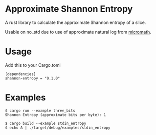 # Approximate Shannon Entropy

A rust library to calculate the approximate Shannon entropy of a slice.

Usable on no_std due to use of approximate natural log from [micromath](https://github.com/tarcieri/micromath).

# Usage

Add this to your Cargo.toml
```
[dependencies]
shannon-entropy = "0.1.0"
```

# Examples

```
$ cargo run --example three_bits
Shannon Entropy (approximate bits per byte): 1
```

```
$ cargo build --example stdin_entropy
$ echo A | ./target/debug/examples/stdin_entropy
```
